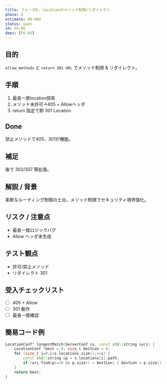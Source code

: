 ```yaml
---
title: フェーズ6: locationのメソッド制限/リダイレクト
phase: 6
estimate: 40-60m
status: open
id: F6-06
deps: [F6-03]
---
```


## 目的
`allow_methods` と `return 301 URL` でメソッド制限 & リダイレクト。

## 手順
1. 最長一致location探索
2. メソッド未許可→405 + Allowヘッダ
3. return 指定で即 301 Location

## Done
禁止メソッドで405、301が機能。

## 補足
後で 302/307 等拡張。

## 解説 / 背景
柔軟なルーティング制御の土台。メソッド制限でセキュリティ境界強化。

## リスク / 注意点
- 最長一致ロジックバグ
- Allow ヘッダ未生成

## テスト観点
- 許可/禁止メソッド
- リダイレクト 301

## 受入チェックリスト
- [ ] 405 + Allow
- [ ] 301 動作
- [ ] 最長一致確認

## 簡易コード例
```cpp
LocationConf* longestMatch(ServerConf &s, const std::string &uri) {
	LocationConf *best = 0; size_t bestLen = 0;
	for (size_t i=0;i<s.locations.size();++i) {
		const std::string &p = s.locations[i].path;
		if (uri.find(p)==0 && p.size() > bestLen) { bestLen = p.size(); best = &s.locations[i]; }
	}
	return best;
}
```

